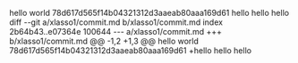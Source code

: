 hello world
78d617d565f14b04321312d3aaeab80aaa169d61
hello hello hello
diff --git a/xlasso1/commit.md b/xlasso1/commit.md
index 2b64b43..e07364e 100644
--- a/xlasso1/commit.md
+++ b/xlasso1/commit.md
@@ -1,2 +1,3 @@
 hello world
 78d617d565f14b04321312d3aaeab80aaa169d61
+hello hello hello

